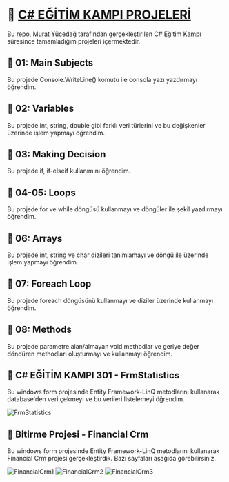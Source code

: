 # 🚀 [C# EĞİTİM KAMPI PROJELERİ](https://www.youtube.com/@MurattYucedag)

Bu repo, Murat Yücedağ tarafından gerçekleştirilen C# Eğitim Kampı süresince tamamladığım projeleri içermektedir.

## 📍 01: Main Subjects
Bu projede Console.WriteLine() komutu ile consola yazı yazdırmayı öğrendim.

## 📍 02: Variables
Bu projede int, string, double gibi farklı veri türlerini ve bu değişkenler üzerinde işlem yapmayı öğrendim.

## 📍 03: Making Decision
Bu projede if, if-elseif kullanımını öğrendim.

## 📍 04-05: Loops
Bu projede for ve while döngüsü kullanmayı ve döngüler ile şekil yazdırmayı öğrendim.

## 📍 06: Arrays
Bu projede int, string ve char dizileri tanımlamayı ve döngü ile üzerinde işlem yapmayı öğrendim.

## 📍 07: Foreach Loop
Bu projede foreach döngüsünü kullanmayı ve diziler üzerinde kullanmayı öğrendim.

## 📍 08: Methods
Bu projede parametre alan/almayan void methodlar ve geriye değer döndüren methodları oluşturmayı ve kullanmayı öğrendim.

## 📍 C# EĞİTİM KAMPI 301 - FrmStatistics
Bu windows form projesinde Entity Framework-LinQ metodlarını kullanarak database'den veri çekmeyi ve bu verileri listelemeyi öğrendim.

![FrmStatistics](https://github.com/user-attachments/assets/da55d397-fcb9-4aab-81cc-d2170ad16fa0)

## 📍 Bitirme Projesi - Financial Crm
Bu windows form projesinde Entity Framework-LinQ metodlarını kullanarak Financial Crm projesi gerçekleştirdik. Bazı sayfaları aşağıda görebilirsiniz.

![FinancialCrm1](https://github.com/user-attachments/assets/6f761cdb-5b27-49c4-a178-bf0eed2bb7ec)
![FinancialCrm2](https://github.com/user-attachments/assets/7d16dcfd-905f-4156-bc9e-2938b28b0668)
![FinancialCrm3](https://github.com/user-attachments/assets/13f39c1f-a545-4220-8e5f-a144692125f3)

